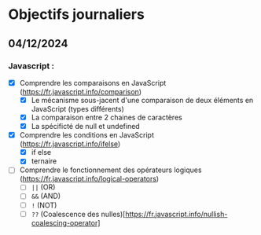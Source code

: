 # Objectifs journaliers

## 04/12/2024

### Javascript :

- [x] Comprendre les comparaisons en JavaScript (https://fr.javascript.info/comparison)
  - [x] Le mécanisme sous-jacent d'une comparaison de deux éléments en JavaScript (types différents)
  - [x] La comparaison entre 2 chaines de caractères
  - [x] La spécificté de null et undefined
- [x] Comprendre les conditions en JavaScript (https://fr.javascript.info/ifelse)
  - [x] if else
  - [x] ternaire
- [ ] Comprendre le fonctionnement des opérateurs logiques (https://fr.javascript.info/logical-operators)
  - [ ] `||` (OR)
  - [ ] `&&` (AND)
  - [ ] `!` (NOT)
  - [ ] `??` (Coalescence des nulles)[https://fr.javascript.info/nullish-coalescing-operator]
